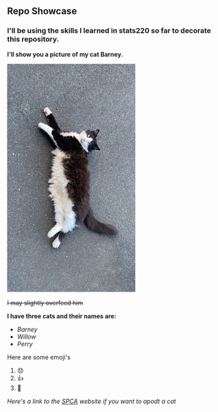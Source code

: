 ## Repo Showcase

### I'll be using the skills I learned in stats220 so far to decorate this repository.
**I'll show you a picture of my cat Barney.**

<img src="/MJRO88592.JPG" width="300">

~~I may slightly overfeed him~~

**I have three cats and their names are:**
* *Barney*
* *Willow*
* *Perry*

Here are some emoji's
1. 😞
2. 👍
3. 💪

*Here's a link to the [SPCA](https://www.spca.nz/) website if you want to apodt a cat*

